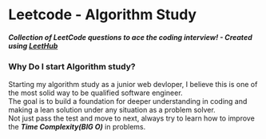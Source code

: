 # Leetcode - Algorithm Study
##### Collection of LeetCode questions to ace the coding interview! - Created using [LeetHub](https://github.com/QasimWani/LeetHub)

### Why Do I start Algorithm study?

Starting my algorithm study as a junior web devloper, I believe this is one of the most solid way to be qualified software engineer.</br>
The goal is to build a foundation for deeper understanding in coding and making a lean solution under any situation as a problem solver.</br>
Not just pass the test and move to next, always try to learn how to improve the _**Time Complexity(BIG O)**_ in problems.
